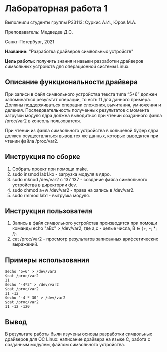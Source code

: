 # Лабораторная работа 1

Выполнили студенты группы P33113:  Cуркис А.И., Юров М.А.

Преподаватель: Медведев Д.С.

Санкт-Петербург, 2021

**Название:** "Разработка драйверов символьных устройств"

**Цель работы:** получить знания и навыки разработки драйверов символьных устройств для операционной системы Linux.

## Описание функциональности драйвера

При записи в файл символьного устройства текста типа “5+6” должен запоминаться результат операции, то есть 11 для данного примера. Должны поддерживаться операции сложения, вычитания, умножения и деления. Последовательность полученных результатов с момента загрузки модуля ядра должна выводиться при чтении созданного файла /proc/var2 в консоль пользователя.

При чтении из файла символьного устройства в кольцевой буфер ядра должен осуществляться вывод тех же данных, которые выводятся при чтении файла /proc/var2.

## Инструкция по сборке

1. Собрать проект при помощи make.
2. sudo insmod lab1.ko - загрузка модуля в ядро.
3. sudo mknod /dev/var2 c 137 137 - создание файла символьного устройства в директории dev.
4. sudo chmod a+w /dev/var2 - права на запись в /dev/var2.
5. sudo rmmod lab1 - выгрузка модуля.

## Инструкция пользователя

1. Запись в файл символьного устройства производится при помощи команды echo "aBc" > /dev/var2, где a,c - целые числа, B ∈ {+; -; *; /}.
2. cat /proc/var2 - просмотр результатов записанных арифсетических выражений.

## Примеры использования
```
$echo "5+6" > /dev/var2
$cat /proc/var2
11
$echo "-4*3" > /dev/var2
$cat /proc/var2
11 -12
$echo "-4 * 30" > /dev/var2
$cat /proc/var2
11 -12 -120
```
## Вывод

В результате работы были изучены основы разработки символьных драйверов для ОС Linux: написание драйвера на языке C, работа с созданным модулем, файлом символьного устройства.
